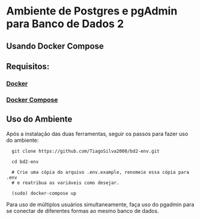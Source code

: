 # Ambiente de Postgres e pgAdmin para Banco de Dados 2

## Usando Docker Compose


## Requisitos:

### [Docker](https://docs.docker.com/get-docker/)

### [Docker Compose](https://docs.docker.com/compose/install/)

## Uso do Ambiente

Após a instalação das duas ferramentas, seguir os passos para fazer uso do ambiente:

      git clone https://github.com/TiagoSilva2000/bd2-env.git

      cd bd2-env

      # Crie uma cópia do arquivo .env.example, renomeie essa cópia para .env 
      # e reatribua as variáveis como desejar.

      (sudo) docker-compose up

Para uso de múltiplos usuários simultaneamente, faça uso do pgadmin para se conectar de diferentes formas ao mesmo banco de dados.